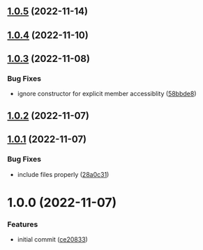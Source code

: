 ## [1.0.5](https://github.com/RimacTechnology/style-guide/compare/v1.0.4...v1.0.5) (2022-11-14)

## [1.0.4](https://github.com/RimacTechnology/style-guide/compare/v1.0.3...v1.0.4) (2022-11-10)

## [1.0.3](https://github.com/RimacTechnology/style-guide/compare/v1.0.2...v1.0.3) (2022-11-08)


### Bug Fixes

* ignore constructor for explicit member accessiblity ([58bbde8](https://github.com/RimacTechnology/style-guide/commit/58bbde8ccffff9d184cc36b626ae933c3d7fc465))

## [1.0.2](https://github.com/RimacTechnology/style-guide/compare/v1.0.1...v1.0.2) (2022-11-07)

## [1.0.1](https://github.com/RimacTechnology/style-guide/compare/v1.0.0...v1.0.1) (2022-11-07)


### Bug Fixes

* include files properly ([28a0c31](https://github.com/RimacTechnology/style-guide/commit/28a0c31b6e21fcae2b70b417180a7f9ee52d1fca))

# 1.0.0 (2022-11-07)


### Features

* initial commit ([ce20833](https://github.com/RimacTechnology/style-guide/commit/ce208339adfe67612d6e5f8c71260b89d6bffc40))
